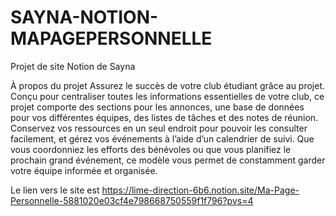 # SAYNA-NOTION-MAPAGEPERSONNELLE
Projet de site Notion de Sayna

À propos du projet
Assurez le succès de votre club étudiant grâce au projet. Conçu pour centraliser toutes les informations essentielles de votre club, ce projet comporte des sections pour les annonces, une base de données pour vos différentes équipes, des listes de tâches et des notes de réunion. Conservez vos ressources en un seul endroit pour pouvoir les consulter facilement, et gérez vos événements à l’aide d’un calendrier de suivi. Que vous coordonniez les efforts des bénévoles ou que vous planifiez le prochain grand événement, ce modèle vous permet de constamment garder votre équipe informée et organisée.

Le lien vers le site est https://lime-direction-6b6.notion.site/Ma-Page-Personnelle-5881020e03cf4e798668750559f1f796?pvs=4

